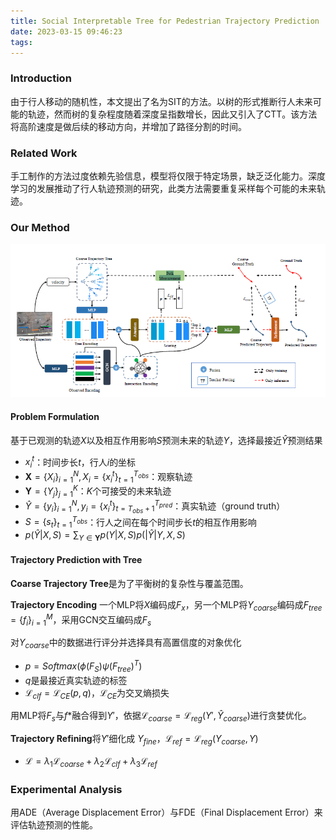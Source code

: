 ```yaml
---
title: Social Interpretable Tree for Pedestrian Trajectory Prediction
date: 2023-03-15 09:46:23
tags:
---
```


### Introduction

由于行人移动的随机性，本文提出了名为SIT的方法。以树的形式推断行人未来可能的轨迹，然而树的复杂程度随着深度呈指数增长，因此又引入了CTT。该方法将高阶速度是做后续的移动方向，并增加了路径分割的时间。
<!--more-->
### Related Work

手工制作的方法过度依赖先验信息，模型将仅限于特定场景，缺乏泛化能力。深度学习的发展推动了行人轨迹预测的研究，此类方法需要重复采样每个可能的未来轨迹。

### Our Method
![Image-1](Social%20Interpretable%20Tree%20for%20Pedestrian%20Trajectory%20Prediction/image-1.png)
#### Problem Formulation

基于已观测的轨迹$X$以及相互作用影响$S$预测未来的轨迹$Y$，选择最接近$\hat{Y}$预测结果

- $x^t_i$：时间步长$t$，行人$i$的坐标
- $\textbf{X} = \{X_i\}^N_{i=1},X_i=\{x^t_i\}^{T_{obs}}_{t=1}$：观察轨迹
- $\textbf{Y} = \{Y_j\}^K_{j=1}$：$K$个可接受的未来轨迹
- $\hat{Y} = \{y_i\}^N_{i=1},y_i = \{x^t_i\}^{T_{pred}}_{t=T_{obs}+1}$：真实轨迹（ground truth）
- $S = \{s_t\}^{T_{obs}}_{t=1}$：行人之间在每个时间步长$t$的相互作用影响
- $p(\hat{Y}|X,S)=\sum_{Y\in\textbf{Y}}{p(Y|X,S)p(|\hat{Y}|Y,X,S)}$

#### Trajectory Prediction with Tree

**Coarse Trajectory Tree**是为了平衡树的复杂性与覆盖范围。

**Trajectory Encoding** 一个MLP将$X$编码成$F_x$，另一个MLP将$Y_{coarse}$编码成$F_{tree}=\{f_i\}^M_{i=1}$，采用GCN交互编码成$F_s$

对$Y_{coarse}$中的数据进行评分并选择具有高置信度的对象优化

- $p = Softmax(\phi(F_S)\psi(F_{tree})^T)$
- $q$是最接近真实轨迹的标签
- $\mathcal{L}_{clf}=\mathcal{L}_{CE}(p,q)$，$\mathcal{L}_{CE}$为交叉熵损失

用MLP将$F_s$与$f*$融合得到$Y'$，依据$\mathcal{L}_{coarse}=\mathcal{L}_{reg}(Y',\hat{Y}_{coarse})$进行贪婪优化。

**Trajectory Refining**将$Y'$细化成 $Y_{fine}$，$\mathcal{L}_{ref}=\mathcal{L}_{reg}(Y_{coarse},Y)$

- $\mathcal{L}=\lambda_1\mathcal{L}_{coarse}+\lambda_2\mathcal{L}_{clf}+\lambda_3\mathcal{L}_{ref}$

### Experimental Analysis

用ADE（Average Displacement Error）与FDE（Final Displacement Error）来评估轨迹预测的性能。